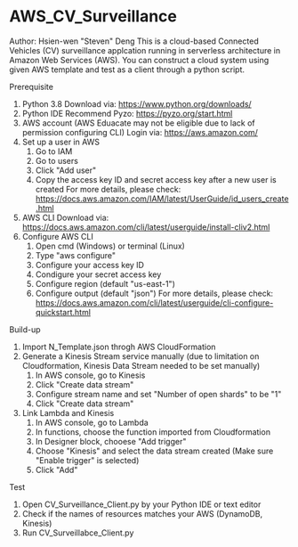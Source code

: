 # AWS_CV_Surveillance
Author: Hsien-wen "Steven" Deng
This is a cloud-based Connected Vehicles (CV) surveillance applcation running in serverless architecture in Amazon Web Services (AWS). You can construct a cloud system using given AWS template and test as a client through a python script.

Prerequisite
1. Python 3.8
   Download via: https://www.python.org/downloads/
2. Python IDE
   Recommend Pyzo: https://pyzo.org/start.html
3. AWS account (AWS Eduacate may not be eligible due to lack of permission configuring CLI)
   Login via: https://aws.amazon.com/
4. Set up a user in AWS
   1) Go to IAM
   2) Go to users
   3) Click "Add user"
   4) Copy the access key ID and secret access key after a new user is created
   For more details, please check: https://docs.aws.amazon.com/IAM/latest/UserGuide/id_users_create.html
5. AWS CLI
   Download via: https://docs.aws.amazon.com/cli/latest/userguide/install-cliv2.html
6. Configure AWS CLI
   1) Open cmd (Windows) or terminal (Linux)
   2) Type "aws configure"
   3) Configure your access key ID
   4) Condigure your secret access key
   5) Configure region (default "us-east-1")
   6) Configure output (default "json")
   For more details, please check: https://docs.aws.amazon.com/cli/latest/userguide/cli-configure-quickstart.html
   
Build-up
1. Import N_Template.json throgh AWS CloudFormation
2. Generate a Kinesis Stream service manually (due to limitation on Cloudformation, Kinesis Data Stream needed to be set manually)
   1) In AWS console, go to Kinesis
   2) Click "Create data stream"
   3) Configure stream name and set "Number of open shards" to be "1"
   4) Click "Create data stream"
3. Link Lambda and Kinesis
   1) In AWS console, go to Lambda
   2) In functions, choose the function imported from Cloudformation
   3) In Designer block, chooese "Add trigger"
   4) Choose "Kinesis" and select the data stream created (Make sure "Enable trigger" is selected)
   5) Click "Add"

Test
1. Open CV_Surveillance_Client.py by your Python IDE or text editor
2. Check if the names of resources matches your AWS (DynamoDB, Kinesis)
3. Run CV_Surveillabce_Client.py
